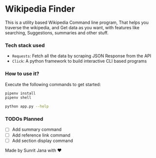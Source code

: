 # Wikipedia Finder

This is a utility based Wikipedia Command line program, That helps you traverse the wikipedia, and Get data as you want, with features like searching, Suggestions, summaries and other stuff.

### Tech stack used

- `Requests`: Fetch all the data by scraping JSON Response from the API
- `Click`:  A python framework to build interactive CLI based programs

### How to use it?

Execute the following commands to get started:
```sh
pipenv install
pipenv shell

python app.py --help
```

### TODOs Planned

- [ ] Add summary command
- [ ] Add reference link command
- [ ] Add section display command

Made by Sunrit Jana with ❤️
